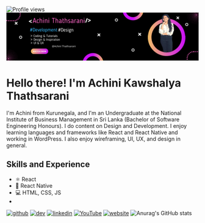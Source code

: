 ![Profile views](https://gpvc.arturio.dev/Achinit99) 
![Design and Development](https://github.com/Achinit99/Achinit99/blob/main/Untitled%20design%20(2).png)

# Hello there! I'm Achini Kawshalya Thathsarani

I'm Achini from Kurunegala, and I'm an Undergraduate at the National Institute of Business Management in Sri Lanka (Bachelor of Software Engineering Honours). I do content on Design and Development. I enjoy learning languages and frameworks like React and React Native and working in WordPress. I also enjoy wireframing, UI, UX, and design in general.

## Skills and Experience
* ⚛️ React
* 📱  React Native
* 💻 HTML, CSS, JS 
* 
[<img src='https://cdn.jsdelivr.net/npm/simple-icons@3.0.1/icons/github.svg' alt='github' height='40'>](https://github.com/Achinit99)  [<img src='https://cdn.jsdelivr.net/npm/simple-icons@3.0.1/icons/dev-dot-to.svg' alt='dev' height='40'>](https://dev.to/Achinit99)  [<img src='https://cdn.jsdelivr.net/npm/simple-icons@3.0.1/icons/linkedin.svg' alt='linkedin' height='40'>](https://www.linkedin.com/in/Achinit99/)  [<img src='https://cdn.jsdelivr.net/npm/simple-icons@3.0.1/icons/youtube.svg' alt='YouTube' height='40'>](https://www.youtube.com/channel/Achinit99)  [<img src='https://cdn.jsdelivr.net/npm/simple-icons@3.0.1/icons/icloud.svg' alt='website' height='40'>](Achinit99) 
![Anurag's GitHub stats](https://github-readme-stats.vercel.app/api?username=Achinit99&theme=jolly&show_icons=true)
